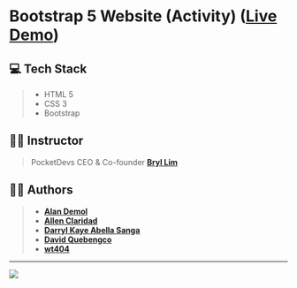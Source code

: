# Bootstrap 5 Website (Activity) ([Live Demo](https://brylsburgers.vercel.app/))

## 💻 Tech Stack
> - HTML 5
> - CSS 3
> - Bootstrap

## 👨‍🏫 Instructor
> PocketDevs CEO & Co-founder **[Bryl Lim](https://github.com/bryllim)**

## 👨‍💻 Authors
> - **[Alan Demol](https://github.com/alandemol2022)**
> - **[Allen Claridad](https://github.com/Lemuelyy)**
> - **[Darryl Kaye Abella Sanga](https://github.com/AkosiDK)**
> - **[David Quebengco](https://github.com/DavidQuebengco)**
> - **[wt404](https://github.com/wt404)**

---

<img src="https://media.discordapp.net/attachments/1039106982625423380/1039121002191409182/307623688_1280011025905213_8394556844876132776_n.png">
